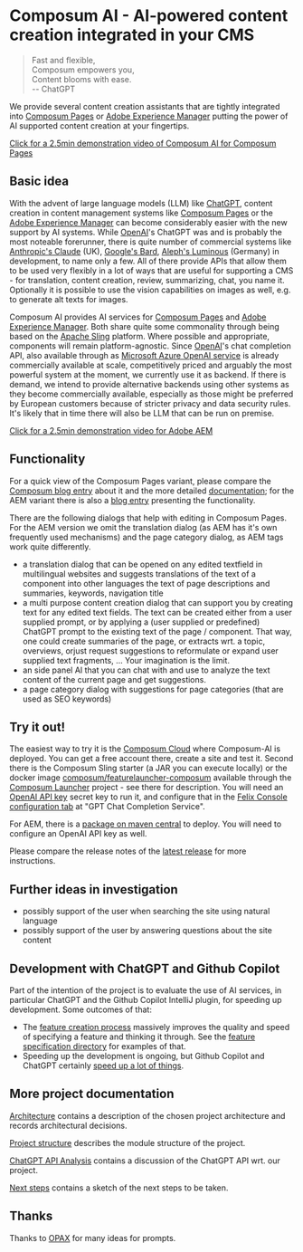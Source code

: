 # Composum AI - AI-powered content creation integrated in your CMS

> Fast and flexible,<br>
> Composum empowers you,<br>
> Content blooms with ease.<br>
> -- ChatGPT

We provide several content creation assistants that are tightly integrated into
[Composum Pages](https://www.composum.com/) or
[Adobe Experience Manager](https://business.adobe.com/products/experience-manager/adobe-experience-manager.html)
putting the power of AI supported content creation at your fingertips.

[Click for a 2.5min demonstration video of Composum AI for Composum Pages](https://github.com/ist-dresden/composum-AI/assets/999184/18595f2a-e0b5-49f3-bc4c-65d6a8bc93f6)

## Basic idea

With the advent of large language models (LLM) like [ChatGPT](https://openai.com/blog/chatgpt),
content creation in content management systems like [Composum Pages](https://www.composum.com/home.html) or the
[Adobe Experience Manager](https://business.adobe.com/products/experience-manager/adobe-experience-manager.html)
can become considerably easier with the new support by AI systems.
While [OpenAI](https://openai.com/)'s ChatGPT was and is probably the most noteable forerunner, 
there is quite number of commercial systems like
[Anthropic's Claude](https://www.anthropic.com/index/introducing-claude) (UK),
[Google's Bard](https://bard.google.com/),
[Aleph's Luminous](https://www.aleph-alpha.com/luminous) (Germany) in development, to name only a few. 
All of there provide APIs that allow 
them to be used very flexibly in a lot of ways that are useful for supporting a CMS - for translation, content
creation, review, summarizing, chat, you name it. Optionally it is possible to use the vision capabilities
on images as well, e.g. to generate alt texts for images.

Composum AI provides AI services for [Composum Pages](https://www.composum.com/home.html) and
[Adobe Experience Manager](https://business.adobe.com/products/experience-manager/adobe-experience-manager.html). Both
share quite some commonality through being based on the
[Apache Sling](https://sling.apache.org/) platform.
Where possible and appropriate, components will remain platform-agnostic.
Since [OpenAI](https://openai.com/)'s chat completion API, also available through as
[Microsoft Azure OpenAI service](https://azure.microsoft.com/en-us/products/cognitive-services/openai-service/)
is already commercially available at scale, competitively priced and arguably the most powerful system at the moment,
we currently use it as backend. If there is demand, we intend to provide alternative backends using other systems
as they become commercially available,
especially as those might be preferred by European customers because of stricter privacy and
data security rules. It's likely that in time there will also be LLM that can be run on premise.

[Click for a 2.5min demonstration video for Adobe AEM](https://github.com/ist-dresden/composum-AI/assets/999184/70b7e6a1-41f2-4dbf-8e5d-7db6bf17233d)

## Functionality

For a quick view of the Composum Pages variant, please compare the 
[Composum blog entry](https://www.composum.com/home/blog/pages/composumAI.html) about it and the more detailed
[documentation](https://www.composum.com/home/pages/editing/Composum-AI.html); for the AEM variant there is also a
[blog entry](https://www.composum.com/home/blog/AEM/composumAI-AEM.html)
presenting the functionality.

There are the following dialogs that help with editing in Composum Pages. For the AEM version we omit the translation
dialog (as AEM has it's own frequently used mechanisms) and the page
category dialog, as AEM tags work quite differently.

- a translation dialog that can be opened on any edited textfield in multilingual websites and suggests translations
  of the text of a component into other languages the text of page descriptions and summaries, keywords, navigation
  title
- a multi purpose content creation dialog that can support you by creating text for any edited text fields. The text
  can be created either from a user supplied prompt, or by applying a (user supplied or predefined) ChatGPT prompt
  to the existing text of the page / component. That way, one could create summaries of the page, or extracts wrt. a
  topic, overviews, orjust request suggestions to reformulate or expand user supplied text fragments, ... Your
  imagination is the limit.
- an side panel AI that you can chat with and use to analyze the text content of the current page and get suggestions.
- a page category dialog with suggestions for page categories (that are used as SEO keywords)

## Try it out!

The easiest way to try it is the [Composum Cloud](https://cloud.composum.com) where Composum-AI is deployed. You can 
get a free account there, create a site and test it. 
Second there is the Composum Sling starter (a JAR you can execute locally) or the docker image
[composum/featurelauncher-composum](https://hub.docker.com/r/composum/featurelauncher-composum)
available through the
[Composum Launcher](https://github.com/ist-dresden/composum-launch) project - see there for description.
You will need an [OpenAI API key](https://platform.openai.com/account/api-keys) secret key to run it, and configure
that in the [Felix Console configuration tab](http://localhost:8080/system/console/configMgr) at "GPT Chat
Completion Service".

For AEM, there is a
[package on maven central](https://central.sonatype.com/artifact/com.composum.ai.aem/composum-ai.all) to deploy. You 
will need to configure an OpenAI API key as well.

Please compare the release notes of the 
[latest release](https://github.com/ist-dresden/composum-AI/releases/) for more instructions.

## Further ideas in investigation

- possibly support of the user when searching the site using natural language
- possibly support of the user by answering questions about the site content

## Development with ChatGPT and Github Copilot

Part of the intention of the project is to evaluate the use of AI services, in particular ChatGPT and the Github
Copilot IntelliJ plugin, for speeding up development. Some outcomes of that:

- The [feature creation process](featurespecs/FeatureCreationProcess.md) massively improves the quality and speed of
  specifying a feature and thinking it through. See the [feature specification directory](featurespecs/) for
  examples of that.
- Speeding up the development is ongoing, but Github Copilot and ChatGPT certainly
[speed up a lot of things](http://www.stoerr.net/blog/2023-05-25-developmentWithChatGPTAndCopilot.html).

## More project documentation

[Architecture](./Architecture.md) contains a description of the chosen project architecture and records
architectural decisions.

[Project structure](./ProjectStructure.md) describes the module structure of the project.

[ChatGPT API Analysis](./ChatGPTAPI.md) contains a discussion of the ChatGPT API wrt. our project.

[Next steps](./NextSteps.md) contains a sketch of the next steps to be taken.

## Thanks

Thanks to [OPAX](https://github.com/jaketracey/opax) for many ideas for prompts.
